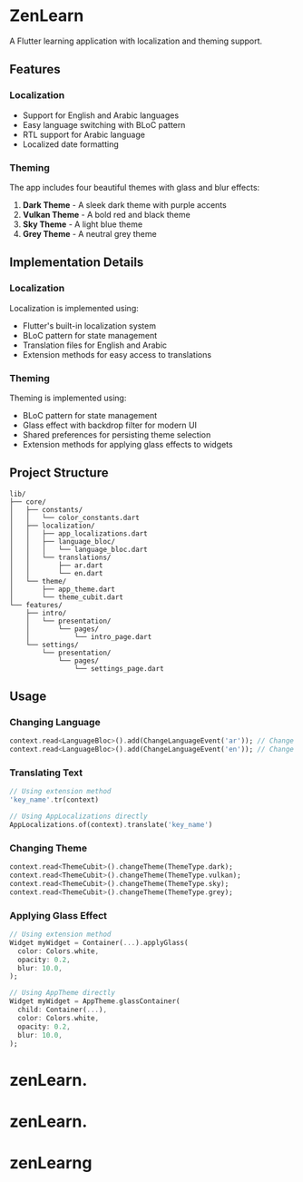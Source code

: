 # ZenLearn

A Flutter learning application with localization and theming support.

## Features

### Localization

- Support for English and Arabic languages
- Easy language switching with BLoC pattern
- RTL support for Arabic language
- Localized date formatting

### Theming

The app includes four beautiful themes with glass and blur effects:

1. **Dark Theme** - A sleek dark theme with purple accents
2. **Vulkan Theme** - A bold red and black theme
3. **Sky Theme** - A light blue theme
4. **Grey Theme** - A neutral grey theme

## Implementation Details

### Localization

Localization is implemented using:

- Flutter's built-in localization system
- BLoC pattern for state management
- Translation files for English and Arabic
- Extension methods for easy access to translations

### Theming

Theming is implemented using:

- BLoC pattern for state management
- Glass effect with backdrop filter for modern UI
- Shared preferences for persisting theme selection
- Extension methods for applying glass effects to widgets

## Project Structure

```
lib/
├── core/
│   ├── constants/
│   │   └── color_constants.dart
│   ├── localization/
│   │   ├── app_localizations.dart
│   │   ├── language_bloc/
│   │   │   └── language_bloc.dart
│   │   └── translations/
│   │       ├── ar.dart
│   │       └── en.dart
│   └── theme/
│       ├── app_theme.dart
│       └── theme_cubit.dart
└── features/
    ├── intro/
    │   └── presentation/
    │       └── pages/
    │           └── intro_page.dart
    └── settings/
        └── presentation/
            └── pages/
                └── settings_page.dart
```

## Usage

### Changing Language

```dart
context.read<LanguageBloc>().add(ChangeLanguageEvent('ar')); // Change to Arabic
context.read<LanguageBloc>().add(ChangeLanguageEvent('en')); // Change to English
```

### Translating Text

```dart
// Using extension method
'key_name'.tr(context)

// Using AppLocalizations directly
AppLocalizations.of(context).translate('key_name')
```

### Changing Theme

```dart
context.read<ThemeCubit>().changeTheme(ThemeType.dark);
context.read<ThemeCubit>().changeTheme(ThemeType.vulkan);
context.read<ThemeCubit>().changeTheme(ThemeType.sky);
context.read<ThemeCubit>().changeTheme(ThemeType.grey);
```

### Applying Glass Effect

```dart
// Using extension method
Widget myWidget = Container(...).applyGlass(
  color: Colors.white,
  opacity: 0.2,
  blur: 10.0,
);

// Using AppTheme directly
Widget myWidget = AppTheme.glassContainer(
  child: Container(...),
  color: Colors.white,
  opacity: 0.2,
  blur: 10.0,
);
```
# zenLearn.
# zenLearn.
# zenLearng
